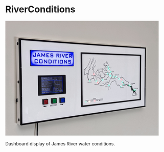 # RiverConditions
 
 <img src="https://github.com/reubenstr/RiverConditions/blob/master/images/river-conditions-angled.jpg" width="480">
 
 Dashboard display of James River water conditions.
